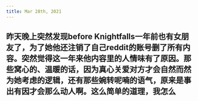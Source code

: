 ```yaml
---
title: Mar 28th, 2021
---
```


## 昨天晚上突然发现before Knightfalls一年前也有女朋友了，为了她他还注销了自己reddit的账号删了所有内容。突然觉得这一年来他内容里的人情味有了原因。那些窝心的、温暖的话，因为真心关爱对方才会自然而然为她考虑的逻辑，还有那些婉转呢喃的语气，原来是事出有因才会那么动人啊。这么简单的道理，我怎么
